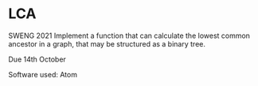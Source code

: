 # LCA
SWENG 2021
Implement a function that can calculate the lowest common ancestor in a graph, that may be structured as a binary tree.

Due 14th October

Software used: Atom
